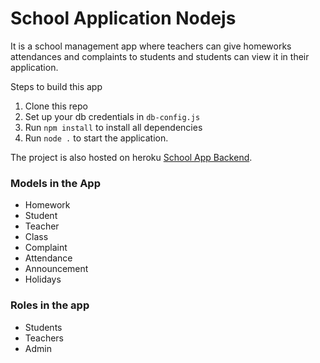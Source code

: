 # School Application Nodejs

It is a school management app where teachers can give homeworks attendances and complaints to students and students can
view it in their application.

Steps to build this app
1. Clone this repo
2. Set up your db credentials in `db-config.js`
3. Run `npm install` to install all dependencies
4. Run `node .` to start the application.

The project is also hosted on heroku [School App Backend](https://schoolmanageapi.herokuapp.com/explorer/).

### Models in the App
- Homework
- Student
- Teacher
- Class
- Complaint
- Attendance
- Announcement
- Holidays

### Roles in the app
- Students
- Teachers
- Admin

